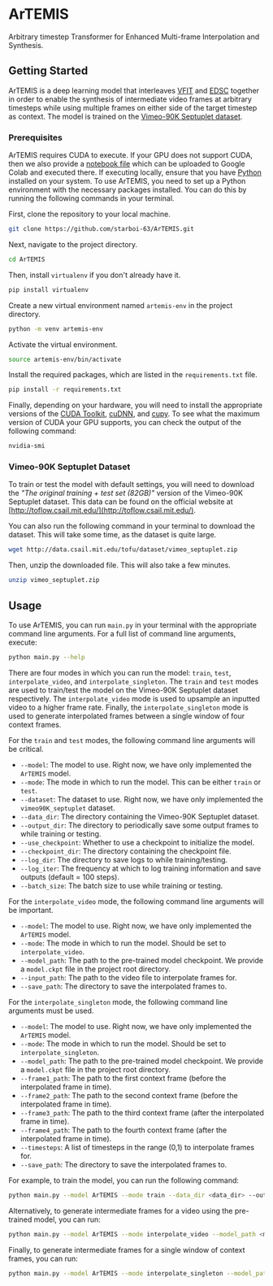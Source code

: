 # ArTEMIS

Arbitrary timestep Transformer for Enhanced Multi-frame Interpolation and Synthesis.

## Getting Started

ArTEMIS is a deep learning model that interleaves [VFIT](https://github.com/zhshi0816/Video-Frame-Interpolation-Transformer) and [EDSC](https://github.com/Xianhang/EDSC-pytorch) together in order to enable the synthesis of intermediate video frames at arbitrary timesteps while using multiple frames on either side of the target timestep as context. The model is trained on the [Vimeo-90K Septuplet dataset](http://toflow.csail.mit.edu/).

### Prerequisites

ArTEMIS requires CUDA to execute. If your GPU does not support CUDA, then we also provide a [notebook file](train_google_colab.ipynb) which can be uploaded to Google Colab and executed there. If executing locally, ensure that you have [Python](https://www.python.org) installed on your system. To use ArTEMIS, you need to set up a Python environment with the necessary packages installed. You can do this by running the following commands in your terminal.

First, clone the repository to your local machine.

```bash
git clone https://github.com/starboi-63/ArTEMIS.git
```

Next, navigate to the project directory.

```bash
cd ArTEMIS
```

Then, install `virtualenv` if you don't already have it.

```bash
pip install virtualenv
```

Create a new virtual environment named `artemis-env` in the project directory.

```bash
python -m venv artemis-env
```

Activate the virtual environment.

```bash
source artemis-env/bin/activate
```

Install the required packages, which are listed in the `requirements.txt` file.

```bash
pip install -r requirements.txt
```

Finally, depending on your hardware, you will need to install the appropriate versions of the [CUDA Toolkit](https://developer.nvidia.com/cuda-toolkit), [cuDNN](https://docs.nvidia.com/deeplearning/cudnn/latest/installation/overview.html), and [cupy](https://docs.cupy.dev/en/stable/install.html). To see what the maximum version of CUDA your GPU supports, you can check the output of the following command:

```bash
nvidia-smi
```

### Vimeo-90K Septuplet Dataset

To train or test the model with default settings, you will need to download the _"The original training + test set (82GB)"_ version of the Vimeo-90K Septuplet dataset. This data can be found on the official website at [http://toflow.csail.mit.edu/](http://toflow.csail.mit.edu/).

You can also run the following command in your terminal to download the dataset. This will take some time, as the dataset is quite large.

```bash
wget http://data.csail.mit.edu/tofu/dataset/vimeo_septuplet.zip
```

Then, unzip the downloaded file. This will also take a few minutes.

```bash
unzip vimeo_septuplet.zip
```

## Usage

To use ArTEMIS, you can run `main.py` in your terminal with the appropriate command line arguments. For a full list of command line arguments, execute:

```bash
python main.py --help
```

There are four modes in which you can run the model: `train`, `test`, `interpolate_video`, and `interpolate_singleton`. The `train` and `test` modes are used to train/test the model on the Vimeo-90K Septuplet dataset respectively. The `interpolate_video` mode is used to upsample an inputted video to a higher frame rate. Finally, the `interpolate_singleton` mode is used to generate interpolated frames between a single window of four context frames.

For the `train` and `test` modes, the following command line arguments will be critical.

- `--model`: The model to use. Right now, we have only implemented the `ArTEMIS` model.
- `--mode`: The mode in which to run the model. This can be either `train` or `test`.
- `--dataset`: The dataset to use. Right now, we have only implemented the `vimeo90K_septuplet` dataset.
- `--data_dir`: The directory containing the Vimeo-90K Septuplet dataset.
- `--output_dir`: The directory to periodically save some output frames to while training or testing.
- `--use_checkpoint`: Whether to use a checkpoint to initialize the model.
- `--checkpoint_dir`: The directory containing the checkpoint file.
- `--log_dir`: The directory to save logs to while training/testing.
- `--log_iter`: The frequency at which to log training information and save outputs (default = 100 steps).
- `--batch_size`: The batch size to use while training or testing.

For the `interpolate_video` mode, the following command line arguments will be important.

- `--model`: The model to use. Right now, we have only implemented the `ArTEMIS` model.
- `--mode`: The mode in which to run the model. Should be set to `interpolate_video`.
- `--model_path`: The path to the pre-trained model checkpoint. We provide a `model.ckpt` file in the project root directory.
- `--input_path`: The path to the video file to interpolate frames for.
- `--save_path`: The directory to save the interpolated frames to.

For the `interpolate_singleton` mode, the following command line arguments must be used.

- `--model`: The model to use. Right now, we have only implemented the `ArTEMIS` model.
- `--mode`: The mode in which to run the model. Should be set to `interpolate_singleton`.
- `--model_path`: The path to the pre-trained model checkpoint. We provide a `model.ckpt` file in the project root directory.
- `--frame1_path`: The path to the first context frame (before the interpolated frame in time).
- `--frame2_path`: The path to the second context frame (before the interpolated frame in time).
- `--frame3_path`: The path to the third context frame (after the interpolated frame in time).
- `--frame4_path`: The path to the fourth context frame (after the interpolated frame in time).
- `--timesteps`: A list of timesteps in the range (0,1) to interpolate frames for.
- `--save_path`: The directory to save the interpolated frames to.

For example, to train the model, you can run the following command:

```bash
python main.py --model ArTEMIS --mode train --data_dir <data_dir> --output_dir <output_dir> --log_dir <log_dir> --use_checkpoint --checkpoint_dir <checkpoint_dir> --batch_size <batch_size>
```

Alternatively, to generate intermediate frames for a video using the pre-trained model, you can run:

```bash
python main.py --model ArTEMIS --mode interpolate_video --model_path <model_path> --input_path <input_path> --save_path <save_path>
```

Finally, to generate intermediate frames for a single window of context frames, you can run:

```bash
python main.py --model ArTEMIS --mode interpolate_singleton --model_path <model_path> --frame1_path <frame1_path> --frame2_path <frame2_path> --frame3_path <frame3_path> --frame4_path <frame4_path> --timesteps <timesteps> --save_path <save_path>
```
